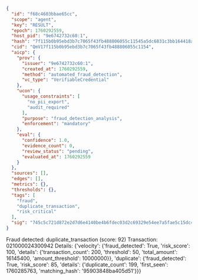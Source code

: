 ```json
{
  "id": "f68c4603bbae65cc",
  "scope": "agent",
  "key": "RESULT",
  "epoch": 1760292559,
  "host_pid": "9e6742732c60:1",
  "hash": "7f115b0b95ebd3b7c7065f43fb488806055c11545a5dc6831c3bb164418a7020",
  "cid": "QmV17f115b0b95ebd3b7c7065f43fb488806055c1154",
  "aicp": {
    "prov": {
      "issuer": "9e6742732c60:1",
      "created_at": 1760292559,
      "method": "automated_fraud_detection",
      "vc_type": "VerifiableCredential"
    },
    "ucon": {
      "usage_constraints": [
        "no_pii_export",
        "audit_required"
      ],
      "purpose": "fraud_detection_analysis",
      "enforcement": "mandatory"
    },
    "eval": {
      "confidence": 1.0,
      "evidence_count": 0,
      "review_status": "pending",
      "evaluated_at": 1760292559
    }
  },
  "sources": [],
  "edges": [],
  "metrics": {},
  "thresholds": {},
  "tags": [
    "fraud",
    "duplicate_transaction",
    "risk_critical"
  ],
  "sig": "745c5c721d872e2d7d6e4140be4b6fdec03d2c69329e54ee7a5fae5c15dc4906"
}
```

Fraud detected: duplicate_transaction (score: 92)
Transaction: 021000024300942
Details: {'velocity': {'fraud_detected': True, 'risk_score': 100, 'details': {'transaction_count': 200, 'threshold': 50, 'total_amount': 16145400, 'amount_threshold': 10000000}}, 'duplicate': {'fraud_detected': True, 'risk_score': 85, 'details': {'duplicate_count': 199, 'first_seen': 1760285763, 'matching_hash': '95903848ba405d51'}}}